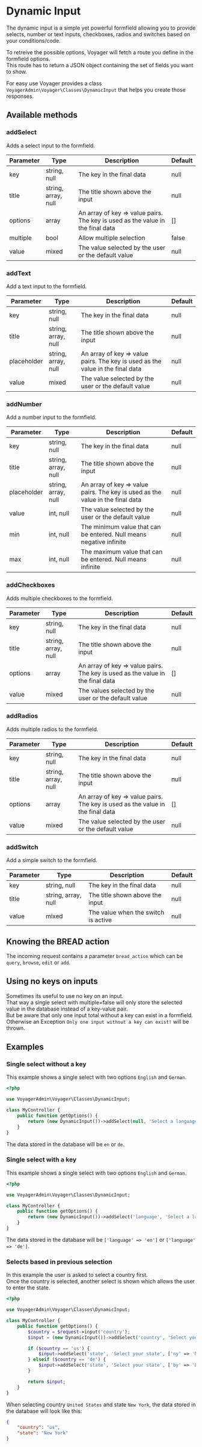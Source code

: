 # Dynamic Input

The dynamic input is a simple yet powerful formfield allowing you to provide selects, number or text inputs, checkboxes, radios and switches based on your conditions/code.  

To retreive the possible options, Voyager will fetch a route you define in the formfield options.  
This route has to return a JSON object containing the set of fields you want to show.  

For easy use Voyager provides a class `VoyagerAdmin\Voyager\Classes\DynamicInput` that helps you create those responses.

## Available methods

### addSelect

Adds a select input to the formfield.  

| Parameter | Type                | Description                                                                    | Default |
|-----------|---------------------|--------------------------------------------------------------------------------|---------|
| key       | string, null        | The key in the final data                                                      | null    |
| title     | string, array, null | The title shown above the input                                                | null    |
| options   | array               | An array of key => value pairs. The key is used as the value in the final data | []      |
| multiple  | bool                | Allow multiple selection                                                       | false   |
| value     | mixed               | The value selected by the user or the default value                            | null    |

### addText

Add a text input to the formfield.

| Parameter   | Type                | Description                                                                    | Default |
|-------------|---------------------|--------------------------------------------------------------------------------|---------|
| key         | string, null        | The key in the final data                                                      | null    |
| title       | string, array, null | The title shown above the input                                                | null    |
| placeholder | string, array, null | An array of key => value pairs. The key is used as the value in the final data | null    |
| value       | mixed               | The value selected by the user or the default value                            | null    |

### addNumber

Add a number input to the formfield.

| Parameter   | Type                | Description                                                                    | Default |
|-------------|---------------------|--------------------------------------------------------------------------------|---------|
| key         | string, null        | The key in the final data                                                      | null    |
| title       | string, array, null | The title shown above the input                                                | null    |
| placeholder | string, array, null | An array of key => value pairs. The key is used as the value in the final data | null    |
| value       | int, null           | The value selected by the user or the default value                            | null    |
| min         | int, null           | The minimum value that can be entered. Null means negative infinite            | null    |
| max         | int, null           | The maximum value that can be entered. Null means infinite                     | null    |

### addCheckboxes

Adds multiple checkboxes to the formfield.  

| Parameter | Type                | Description                                                                    | Default |
|-----------|---------------------|--------------------------------------------------------------------------------|---------|
| key       | string, null        | The key in the final data                                                      | null    |
| title     | string, array, null | The title shown above the input                                                | null    |
| options   | array               | An array of key => value pairs. The key is used as the value in the final data | []      |
| value     | mixed               | The values selected by the user or the default value                           | null    |

### addRadios

Adds multiple radios to the formfield.  

| Parameter | Type                | Description                                                                    | Default |
|-----------|---------------------|--------------------------------------------------------------------------------|---------|
| key       | string, null        | The key in the final data                                                      | null    |
| title     | string, array, null | The title shown above the input                                                | null    |
| options   | array               | An array of key => value pairs. The key is used as the value in the final data | []      |
| value     | mixed               | The value selected by the user or the default value                            | null    |

### addSwitch

Add a simple switch to the formfield.

| Parameter   | Type                | Description                                                                    | Default |
|-------------|---------------------|--------------------------------------------------------------------------------|---------|
| key         | string, null        | The key in the final data                                                      | null    |
| title       | string, array, null | The title shown above the input                                                | null    |
| value       | mixed               | The value when the switch is active                                            | null    |

## Knowing the BREAD action

The incoming request contains a parameter `bread_action` which can be `query`, `browse`, `edit` or `add`.


## Using no keys on inputs

Sometimes its useful to use no key on an input.  
That way a single select with multiple=false will only store the selected value in the database instead of a key-value pair.  
But be aware that only one input total without a key can exist in a formfield.  
Otherwise an Exception `Only one input without a key can exist!` will be thrown.

## Examples

### Single select without a key

This example shows a single select with two options `English` and `German`.

```php
<?php

use VoyagerAdmin\Voyager\Classes\DynamicInput;

class MyController {
    public function getOptions() {
        return (new DynamicInput())->addSelect(null, 'Select a language', ['en' => 'English', 'de' => 'German']);
    }
}
```

The data stored in the database will be `en` or `de`.

### Single select with a key

This example shows a single select with two options `English` and `German`.

```php
<?php

use VoyagerAdmin\Voyager\Classes\DynamicInput;

class MyController {
    public function getOptions() {
        return (new DynamicInput())->addSelect('language', 'Select a language', ['en' => 'English', 'de' => 'German']);
    }
}
```

The data stored in the database will be `['language' => 'en']` or `['language' => 'de']`.

### Selects based in previous selection

In this example the user is asked to select a country first.  
Once the country is selected, another select is shown which allows the user to enter the state.

```php
<?php

use VoyagerAdmin\Voyager\Classes\DynamicInput;

class MyController {
    public function getOptions() {
        $country = $request->input('country');
        $input = (new DynamicInput())->addSelect('country', 'Select your country', ['us' => 'United States', 'de' => 'Germany']);

        if ($country == 'us') {
            $input->addSelect('state', 'Select your state', ['ny' => 'New York', 'wt' => 'Washington', /* ... */]);
        } elseif ($country == 'de') {
            $input->addSelect('state', 'Select your state', ['by' => 'Bavaria', 'ber' => 'Berlin', /* ... */]);
        }

        return $input;
    }
}
```

When selecting country `United States` and state `New York`, the data stored in the database will look like this:  
```json
{
    "country": "us",
    "state": "New York"
}
```